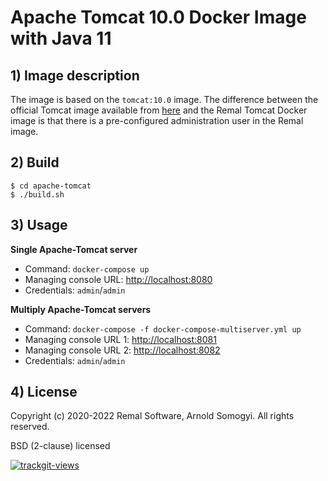 # Apache Tomcat 10.0 Docker Image with Java 11

## 1) Image description
The image is based on the `tomcat:10.0` image.
The difference between the official Tomcat image available from [here](https://hub.docker.com/_/tomcat) and the Remal Tomcat Docker image is that there is a pre-configured administration user in the Remal image.

## 2) Build
~~~
$ cd apache-tomcat
$ ./build.sh
~~~

## 3) Usage
__Single Apache-Tomcat server__
* Command: `docker-compose up`
* Managing console URL: [http://localhost:8080](http://localhost:8080)
* Credentials: `admin`/`admin`

__Multiply Apache-Tomcat servers__
* Command: `docker-compose -f docker-compose-multiserver.yml up`
* Managing console URL 1: [http://localhost:8081](http://localhost:8081)
* Managing console URL 2: [http://localhost:8082](http://localhost:8082)
* Credentials: `admin`/`admin`

## 4) License
Copyright (c) 2020-2022 Remal Software, Arnold Somogyi. All rights reserved.

BSD (2-clause) licensed

<a href="https://trackgit.com"><img src="https://us-central1-trackgit-analytics.cloudfunctions.net/token/ping/kv444g8vf7bti919dcgk" alt="trackgit-views" /></a>
